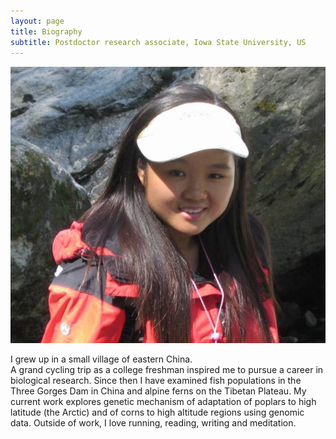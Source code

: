 ```yaml
---
layout: page
title: Biography
subtitle: Postdoctor research associate, Iowa State University, US
---
```


![](/img/portrait.jpg)

I grew up in a small village of eastern China.  
A grand cycling trip as a college freshman inspired me to pursue a career in biological research. 
Since then I have examined fish populations in the Three Gorges Dam in China and alpine ferns on the Tibetan Plateau. 
My current work explores genetic mechanism of adaptation of poplars to high latitude (the Arctic) and of corns to high altitude regions using genomic data. 
Outside of work, I love running, reading, writing and meditation. 




